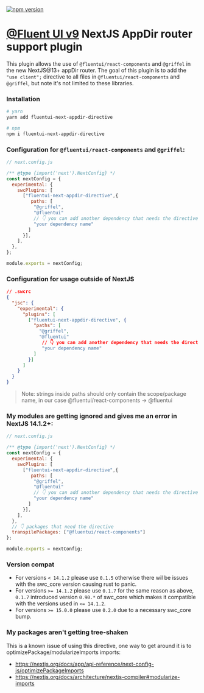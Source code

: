 [![npm version](https://img.shields.io/npm/v/fluentui-next-appdir-directive?style=flat-square)](https://www.npmjs.com/package/fluentui-next-appdir-directive)


# [@Fluent UI v9](https://react.fluentui.dev/) NextJS AppDir router support plugin

This plugin allows the use of `@fluentui/react-components` and `@griffel` in the new NextJS@13+ appDir router. The goal of this plugin is to add the `"use client";` directive to all files in `@fluentui/react-components` and `@griffel`, but note it's not limited to these libraries.

### Installation

```sh
# yarn
yarn add fluentui-next-appdir-directive

# npm
npm i fluentui-next-appdir-directive
```

### Configuration for `@fluentui/react-components` and `@griffel`:

```js
// next.config.js

/** @type {import('next').NextConfig} */
const nextConfig = {
  experimental: {
    swcPlugins: [
      ["fluentui-next-appdir-directive",{
         paths: [
          "@griffel",
          "@fluentui"
          // 👇 you can add another dependency that needs the directive
          "your dependency name"
        ]
      }],
    ],
  },
};

module.exports = nextConfig;
```

### Configuration for usage outside of NextJS

```json
// .swcrc
{
  "jsc": {
    "experimental": {
      "plugins": [
        ["fluentui-next-appdir-directive", {
          "paths": [
            "@griffel",
            "@fluentui"
             // 👇 you can add another dependency that needs the directive
             "your dependency name"
          ]
        }]
      ]
    }
  }
}
```

> Note: strings inside paths should only contain the scope/package name, in our case @fluentui/react-components -> @fluentui

### My modules are getting ignored and gives me an error in NextJS 14.1.2+:

```js
// next.config.js

/** @type {import('next').NextConfig} */
const nextConfig = {
  experimental: {
    swcPlugins: [
      ["fluentui-next-appdir-directive",{
         paths: [
          "@griffel",
          "@fluentui"
          // 👇 you can add another dependency that needs the directive
          "your dependency name"
        ]
      }],
    ],
  },
  // 👇 packages that need the directive
  transpilePackages: ["@fluentui/react-components"]
};

module.exports = nextConfig;
```

### Version compat

- For versions `< 14.1.2` please use `0.1.5` otherwise there wil be issues with the swc_core version causing rust to panic.
- For versions `>= 14.1.2` please use `0.1.7` for the same reason as above, `0.1.7` introduced version `0.90.*` of swc_core which makes it compatible with the versions used in `<= 14.1.2`.
- For versions `>= 15.0.0` please use `0.2.0` due to a necessary swc_core bump.

### My packages aren't getting tree-shaken

This is a known issue of using this directive, one way to get around it is to optimizePackage/modularizeImports imports:

- https://nextjs.org/docs/app/api-reference/next-config-js/optimizePackageImports
- https://nextjs.org/docs/architecture/nextjs-compiler#modularize-imports
